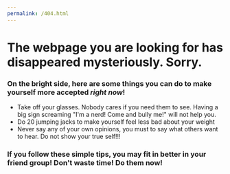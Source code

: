 ```yaml
---
permalink: /404.html
---
```


# The webpage you are looking for has disappeared mysteriously. Sorry.


### On the bright side, here are some things you can do to make yourself more accepted *right now*!

- Take off your glasses. Nobody cares if you need them to see. Having a big sign screaming "I'm a nerd! Come and bully me!" will not help you.
- Do 20 jumping jacks to make yourself feel less bad about your weight
- Never say any of your own opinions, you must to say what others want to hear. Do not show your true self!!!

### If you follow these simple tips, you may fit in better in your friend group! Don't waste time! Do them now!

